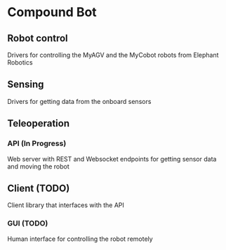 # Compound Bot 

## Robot control
Drivers for controlling the MyAGV and the MyCobot robots from Elephant Robotics

## Sensing
Drivers for getting data from the onboard sensors

## Teleoperation

### API (In Progress)
Web server with REST and Websocket endpoints for getting sensor data and moving the robot

## Client (TODO)
Client library that interfaces with the API

### GUI (TODO)
Human interface for controlling the robot remotely

